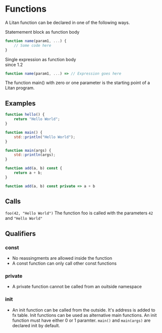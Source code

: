 # Functions

A Litan function can be declared in one of the following ways.

Statemement block as function body  
```javascript
function name(param1, ...) {  
    // Some code here  
}
```

Single expression as function body    
since 1.2
```javascript
function name(param1, ...) => // Expression goes here  
```

The function main() with zero or one parameter is the starting point of a Litan program.  

## Examples
```javascript
function hello() {  
    return "Hello World";
}
```

```javascript
function main() {  
    std::println("Hello World");
}
```

```javascript
function main(args) {  
    std::println(args);
}
```

```javascript
function add(a, b) const {
    return a + b;
}
```

```javascript
function add(a, b) const private => a + b
```
  
## Calls
`foo(42, "Hello World")` The function foo is called with the parameters `42` and `"Hello World"`
  

## Qualifiers
### const 
* No reassingments are allowed inside the function  
* A const function can only call other const functions  

### private
* A private function cannot be called from an ouitside namespace  

### init
* An init function can be called from the outside. It's address is added to fx table. Init functions can be used as alternative main functions. An init function must have either 0 or 1 paramter. `main()` and `main(args)` are declared init by default. 
